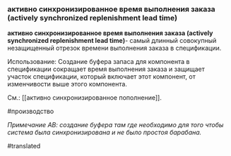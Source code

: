 ### активно синхронизированное время выполнения заказа (actively synchronized replenishment lead time)

**активно синхронизированное время выполнения заказа (actively synchronized replenishment lead time)**- самый длинный совокупный незащищенный отрезок времени выполнения заказа в спецификации.

Использование: Создание буфера запаса для компонента в спецификации сокращает время выполнения заказа и защищает участок спецификации, который включает этот компонент, от изменчивости выше этого компонента.

См.: [[активно синхронизированное пополнение]].

#производство

*Примечание АВ: создание буфера там где необходимо для того чтобы система была синхронизирована и не было простоя барабана.*

#translated
